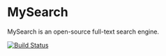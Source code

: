 # MySearch

MySearch is an open-source full-text search engine.

[![Build Status](https://app.travis-ci.com/mysearchdev/mysearch.svg?branch=main)](https://app.travis-ci.com/mysearchdev/mysearch)

